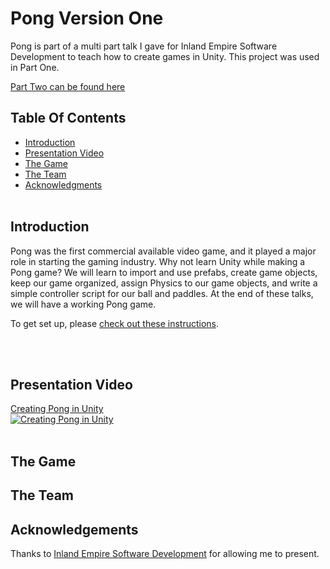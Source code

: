 # Pong Version One <br>

Pong is part of a multi part talk I gave for Inland Empire Software Development to teach how to create games in Unity. This project was used in Part One. 
 
 [Part Two can be found here](https://github.com/JenniTheDev/Pong_IESD)
 
 ## Table Of Contents<br>
* [Introduction](#Introduction)
* [Presentation Video](#Presentation)
* [The Game](#Game)
* [The Team](#Team)
* [Acknowledgments](#Ack)
<br><br>

## Introduction <a name="Introduction"></a> <br>
Pong was the first commercial available video game, and it played a major role in starting the gaming industry. Why not learn Unity while making a Pong game? We will learn to import and use prefabs, create game objects, keep our game organized, assign Physics to our game objects, and write a simple controller script for our ball and paddles. At the end of these talks, we will have a working Pong game.

To get set up, please [check out these instructions](https://jennithe.dev/files/2DUnitySetupForPong.pdf).

<br><br>
## Presentation Video <a name="Presentation"></a> <br>
[Creating Pong in Unity](https://youtu.be/_YBtuEBYb5s)<br>
[![Creating Pong in Unity](https://img.youtube.com/vi/_YBtuEBYb5s/0.jpg)](https://youtu.be/_YBtuEBYb5s)
<br><br>


## The Game <a name="Game"></a> <br>



## The Team <a name="Team"></a> <br>


## Acknowledgements <a name="Ack"></a> <br>
Thanks to [Inland Empire Software Development](https://www.iesd.com/) for allowing me to present.
